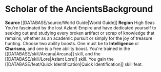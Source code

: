 ﻿---
id: '85'
name: Scholar of the Ancients
source: '[[DATABASE/source/World Guide|World Guide]]'
subcategory: regional

---
# Scholar of the Ancients<span class="item-type">Background</span>

**Source** [[DATABASE/source/World Guide|World Guide]] 
**Region** High Seas
You're fascinated by the lost Azlanti Empire and have dedicated yourself to seeking out and studying every broken artifact or scrap of knowledge that remains, whether as an academic pursuit or simply for the joy of treasure hunting.
Choose two ability boosts. One must be to **Intelligence** or **Charisma**, and one is a free ability boost.
You're trained in the [[DATABASE/skill/Arcana|Arcana]] skill, and the [[DATABASE/skill/Lore|Azlant Lore]] skill. You gain the [[DATABASE/feat/Quick Identification|Quick Identification]] skill feat.